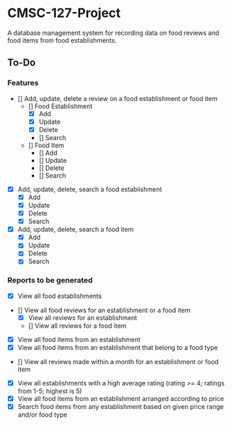 # CMSC-127-Project

A database management system for recording data on food reviews and food items from food establishments.

## To-Do

### Features

- [] Add, update, delete a review on a food establishment or food item
  - [] Food Establishment
    - [x] Add
    - [x] Update
    - [x] Delete
    - [] Search
  - [] Food Item
    - [] Add
    - [] Update
    - [] Delete
    - [] Search
- [x] Add, update, delete, search a food establishment
  - [x] Add
  - [x] Update
  - [x] Delete
  - [x] Search
- [x] Add, update, delete, search a food item
  - [x] Add
  - [x] Update
  - [x] Delete
  - [x] Search

### Reports to be generated

- [x] View all food establishments
- [] View all food reviews for an establishment or a food item
  - [x] View all reviews for an establishment
  - [] View all reviews for a food item
- [x] View all food items from an establishment
- [x] View all food items from an establishment that belong to a food type
- [] View all reviews made within a month for an establishment or food item
- [x] View all establishments with a high average rating (rating >= 4; ratings from 1-5; highest is 5)
- [x] View all food items from an establishment arranged according to price
- [x] Search food items from any establishment based on given price range and/or food type
